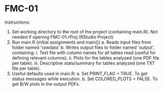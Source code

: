# FMC-01

Instructions:
1. Set working directory to the root of the project (containing main.R). Not needed if opening FMC-01.rProj (RStudio Project)
2. Run main.R (initial assignments and main())
	a. Reads input files from folder named 'rawdata'
	b. Writes output files to folder named 'output', containing:
		i.	Text file with column names for all tables read (useful for defining relevant columns).
		ii. Plots for the tables analyzed (one PDF file per table).
		iii. Descriptive stats/summary for tables analyzed (one TXT file per table).
3.	Useful defaults used in main.R:
	a. Set PRINT_FLAG = TRUE. To get status messages while execution.
	b. Set COLORED_PLOTS = FALSE. To get B/W plots in the output PDFs.
		
